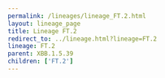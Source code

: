 ```yaml
---
permalink: /lineages/lineage_FT.2.html
layout: lineage_page
title: Lineage FT.2
redirect_to: ../lineage.html?lineage=FT.2
lineage: FT.2
parent: XBB.1.5.39
children: ['FT.2']
---
```

